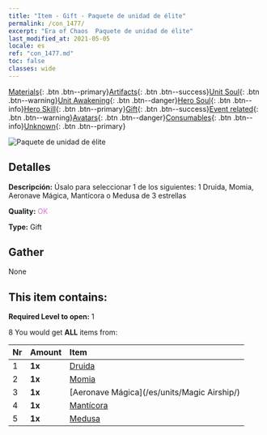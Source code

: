 ```yaml
---
title: "Item - Gift - Paquete de unidad de élite"
permalink: /con_1477/
excerpt: "Era of Chaos  Paquete de unidad de élite"
last_modified_at: 2021-05-05
locale: es
ref: "con_1477.md"
toc: false
classes: wide
---
```

 [Materials](/ItemsES/){: .btn .btn--primary}[Artifacts](/ItemsES/Artifacts/){: .btn .btn--success}[Unit Soul](/ItemsES/UnitSoul/){: .btn .btn--warning}[Unit Awakening](/ItemsES/UnitAwakening/){: .btn .btn--danger}[Hero Soul](/ItemsES/HeroSoul/){: .btn .btn--info}[Hero Skill](/ItemsES/HeroSkill/){: .btn .btn--primary}[Gift](/ItemsES/Gift/){: .btn .btn--success}[Event related](/ItemsES/Events/){: .btn .btn--warning}[Avatars](/ItemsES/Avatars/){: .btn .btn--danger}[Consumables](/ItemsES/Consumables/){: .btn .btn--info}[Unknown](/ItemsES/Unknown/){: .btn .btn--primary}

 ![Paquete de unidad de élite](/images/t/i_907055.png)

## Detalles
 **Descripción:** Úsalo para seleccionar 1 de los siguientes: 1 Druida, Momia, Aeronave Mágica, Mantícora o Medusa de 3 estrellas

 **Quality:** <span style="color: #DA70D6">OK</span>

 **Type:** Gift

## Gather

  None

## This item contains:

 **Required Level to open:** 1

 8 You would get **ALL** items  from:

  | Nr | Amount |     Item    |
  |:---|:-------|:------------|
  | 1 |  **1x** | [Druida](/es/units/Druid/) |  | 
  | 2 |  **1x** | [Momia](/es/units/Mummy/) |  | 
  | 3 |  **1x** | [Aeronave Mágica](/es/units/Magic Airship/) |  | 
  | 4 |  **1x** | [Mantícora](/es/units/Manticore/) |  | 
  | 5 |  **1x** | [Medusa](/es/units/Medusa/) |  | 
